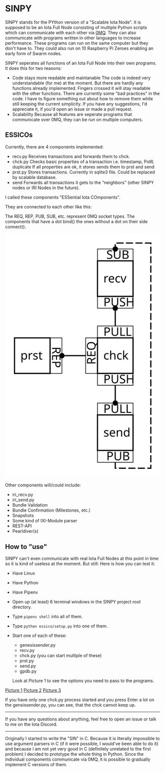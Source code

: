 # SINPY

SINPY stands  for the PYthon version of a "Scalable Iota Node". It is supposed
to be an Iota Full Node consisting of multiple Python scripts which can
communicate with each other via [0MQ][1]. They can also communicate with
programs written in other languages to increase performance. These programs can
run on the same computer but they don't have to. They could also run on 10
Raspberry Pi Zeroes enabling an early form of Swarm nodes.

SINPY seperates all functions of an Iota Full Node into their own programs.
It does this for two reasons:
 * Code stays more readable and maintanable
   The code is indeed very understandable (for me) at the moment. But there
   are hardly any functions already implemented. Fingers crossed it will stay
   readable with the other functions. There are currently some "bad practices"
   in the code. I have to figure something out about how to remove them while
   still keeping the current simplicity. If you have any suggestions, I'd
   appreciate it, if you'd open an issue or made a pull request.
 * Scalability
   Because all features are seperate programs that communicate over 0MQ, they
   can be run on multiple computers.


## ESSICOs

Currently, there are 4 components implemented:
 * recv.py
   Receives transactions and forwards them to chck.
 * chck.py
   Checks basic properties of a transaction i.e. timestamp, PoW, duplicate
   If all properties are ok, it stores sends them to prst and send
 * prst.py
   Stores transactions. Currently in sqlite3 file. Could be replaced by
   scalable database.
 * send
   Forwards all transactions it gets to the "neighbors" (other SINPY nodes
   or IRI Nodes in the future).

I called these components "ESSential Iota COmponents".

They are connected to each other like this:

The REQ, REP, PUB, SUB, etc. represent 0MQ socket types. The components that
have a dot bind() the ones without a dot on their side connect().

![architecture](./architecture.svg)

Other components will/could include:
 * iri_recv.py
 * iri_send.py
 * Bundle Validation
 * Bundle Confirmation (Milestones, etc.)
 * Snapshots
 * Some kind of IXI-Module parser
 * REST-API
 * Pearldiver(s)

## How to "use"

SINPY can't even communicate with real Iota Full Nodes at this point in time
so it is kind of useless at the moment. But still: Here is how you can test it:

* Have Linux
* Have Python
* Have Pipenv
* Open up (at least) 6 terminal windows in the SINPY project root directory.
* Type `pipenv shell` into all of them.
* Type `python essico/setup.py` into one of them.
* Start one of each of these:
  * genesissender.py
  * recv.py
  * chck.py (you can start multiple of these)
  * prst.py
  * send.py
  * gpdb.py

  Look at Picture 1 to see the options you need to pass to the programs.

[Picture 1](https://raw.githubusercontent.com/za-uz/sinpy/master/how-to-use1.png)
[Picture 2](https://raw.githubusercontent.com/za-uz/sinpy/master/how-to-use2.png)
[Picture 3](https://raw.githubusercontent.com/za-uz/sinpy/master/how-to-use3.png)

If you have only one chck.py process started and you press Enter a lot on the
gensissender.py, you can see, that the chck cannot keep up.

---

If you have any questions about anything, feel free to open an issue or talk to me on the Iota Discord.

---

Originally I started to write the "SIN" in C. Because it is literally
impossible to use argument parsers in C (if it were possible, I would've been
able to do it) and because I am not yet very good in C (definitely unrelated to
the first problem) I decided to prototype the whole thing in Python. Since the
individual components communicate via 0MQ, it is possible to gradually implement
C versions of them.

[1]: http://zeromq.org/
